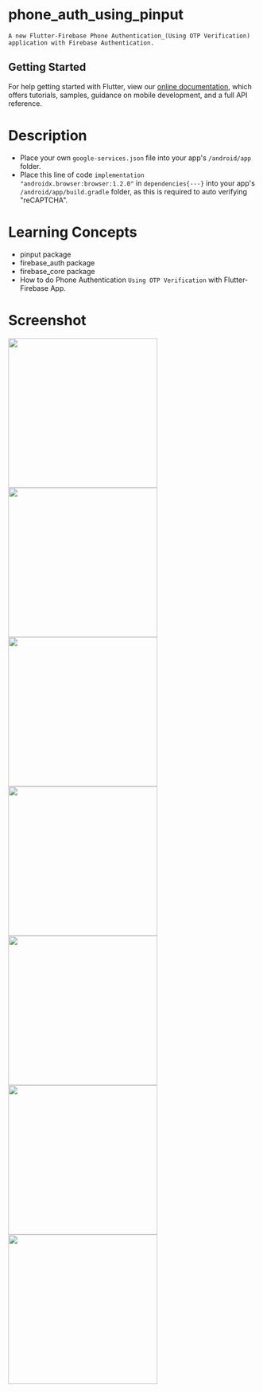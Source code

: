 # phone_auth_using_pinput
```
A new Flutter-Firebase Phone Authentication_(Using OTP Verification) application with Firebase Authentication.
```

## Getting Started

For help getting started with Flutter, view our
[online documentation](https://flutter.dev/docs), which offers tutorials,
samples, guidance on mobile development, and a full API reference.

# Description

- Place your own ```google-services.json``` file into your app's ```/android/app``` folder.
- Place this line of code ```implementation "androidx.browser:browser:1.2.0"``` in ```dependencies{---}```
  into your app's ```/android/app/build.gradle``` folder, as this is required to auto verifying "reCAPTCHA".

# Learning Concepts

- pinput package
- firebase_auth package
- firebase_core package
- How to do Phone Authentication ```Using OTP Verification``` with Flutter-Firebase App.

# Screenshot

<img src="https://user-images.githubusercontent.com/73339220/104989033-617bb680-5a3b-11eb-81d0-b72abf25f3e6.jpg" width=300 /> <img src="https://user-images.githubusercontent.com/73339220/104989365-1e6e1300-5a3c-11eb-964d-3f1e02db45dc.jpg" width=300 />
<img src="https://user-images.githubusercontent.com/73339220/104989374-262db780-5a3c-11eb-92a3-8caa1e60465d.jpg" width=300 /> <img src="https://user-images.githubusercontent.com/73339220/104989397-334aa680-5a3c-11eb-8fd5-53822c7526ab.jpg" width=300 />
<img src="https://user-images.githubusercontent.com/73339220/104989421-3cd40e80-5a3c-11eb-9049-a66199622b38.jpg" width=300 /> <img src="https://user-images.githubusercontent.com/73339220/104989442-465d7680-5a3c-11eb-886c-f8fac971e8e4.jpg" width=300 />
<img src="https://user-images.githubusercontent.com/73339220/104989457-507f7500-5a3c-11eb-8f94-a87c96d4c77d.jpg" width=300 />
